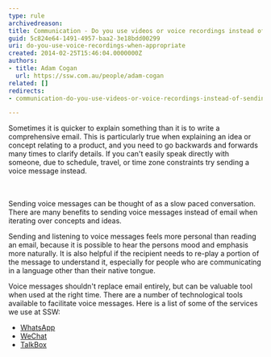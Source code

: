 ```yaml
---
type: rule
archivedreason: 
title: Communication - Do you use videos or voice recordings instead of sending long emails?
guid: 5c824e64-1491-4957-baa2-3e18bdd00299
uri: do-you-use-voice-recordings-when-appropriate
created: 2014-02-25T15:46:04.0000000Z
authors:
- title: Adam Cogan
  url: https://ssw.com.au/people/adam-cogan
related: []
redirects:
- communication-do-you-use-videos-or-voice-recordings-instead-of-sending-long-emails

---
```



​​Sometimes it is quicker to explain something than it is to write a comprehensive email. This is particularly true when explaining an idea or concept relating to a product, and you need to go backwards and forwards many times to clarify details. If you can't easily speak directly with someone, due to schedule, travel, or time zone constraints try sending a voice message instead.
<br><excerpt class='endintro'></excerpt><br>
<p>
   <br>​Sending voice messages can be thought of as a slow paced conversation. There are many benefits to sending voice messages instead of email when iterating over concepts and ideas.</p><p>Sending and listening to voice messages feels more personal than reading an email, because it is possible to hear the persons mood and emphasis more naturally.&#160;It is also helpful if the recipient needs to re-play a portion of the message to understand it, especially for people who are communicating in a language other than their native tongue.</p><p>Voice messages shouldn't replace email entirely, but can be valuable tool when used at the right time. There are a number of technological tools available to facilitate voice messages. Here is a list of some of the services we use at SSW&#58;</p><ul><li>
      <a href="http&#58;//www.whatsapp.com/">WhatsApp</a>&#160;</li><li>
      <a href="http&#58;//www.wechat.com/">WeChat</a>&#160;</li><li>
      <a href="http&#58;//talkboxapp.com/">TalkBox</a>&#160;</li></ul>


